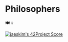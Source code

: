 # Philosophers

🍽  💀

[![jaeskim's 42Project Score](https://badge42.herokuapp.com/api/project/abouhlel/Philosophers)](https://github.com/JaeSeoKim/badge42)
